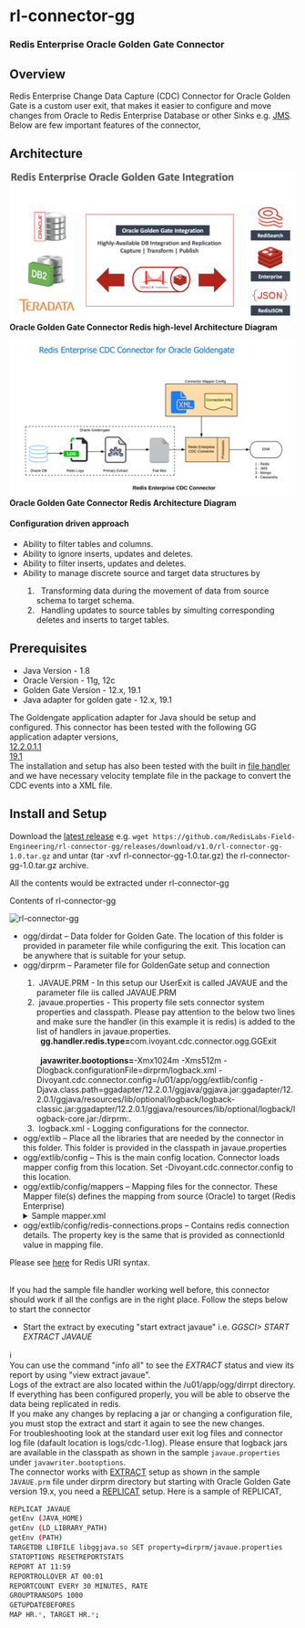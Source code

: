 # rl-connector-gg
### Redis Enterprise Oracle Golden Gate Connector

## Overview
Redis Enterprise Change Data Capture (CDC) Connector for Oracle Golden Gate is a custom user exit, that makes it easier to configure and move changes from Oracle to Redis Enterprise Database or other Sinks e.g. [JMS](https://www.oracle.com/java/technologies/java-message-service.html). Below are few important features of the connector,

## Architecture

![Oracle Golden Gate Connector Redis high-level Architecture](/docs/images/oracle-gg-connector-redis.png)
<b>Oracle Golden Gate Connector Redis high-level Architecture Diagram</b>

<p></p>

![Oracle Golden Gate Connector Redis Architecture](/docs/images/oracle-gg-connector-redis-arch.png)
<b>Oracle Golden Gate Connector Redis Architecture Diagram</b>

#### Configuration driven approach
<ul>
  <li>Ability to filter tables and columns.</li>
  <li>Ability to ignore inserts, updates and deletes.</li>
  <li>Ability to filter inserts, updates and deletes.</li>
  <li>Ability to manage discrete source and target data structures by</li>
  <ol>
  <li>&nbsp;&nbsp;Transforming data during the movement of data from source schema to target schema.</li>
  <li>&nbsp;&nbsp;Handling updates to source tables by simulting corresponding deletes and inserts to target tables.</li>
  </ol>
</ul>

## Prerequisites
<ul>
  <li>Java Version - 1.8</li>
  <li>Oracle Version - 11g, 12c</li>
  <li>Golden Gate Version - 12.x, 19.1</li>
  <li>Java adapter for golden gate - 12.x, 19.1</li>
</ul>

The Goldengate application adapter for Java should be setup and configured. This connector has been tested with the following GG application adapter versions,
<br>
[12.2.0.1.1](https://docs.oracle.com/en/middleware/goldengate/adapter/12.2.0.1.1/index.html)
<br>
[19.1](https://docs.oracle.com/pls/topic/lookup?ctx=en/middleware/goldengate/big-data/19.1/gbdin&id=GADBD-GUID-A6C0DEC9-480F-4782-BD2A-54FEDDE2FDD9)
<br>
The installation and setup has also been tested with the built in [file handler](https://docs.oracle.com/goldengate/gg121211/gg-adapter/GADAD/flatfile_config.htm#GADAD424) and we have necessary velocity template file in the package to convert the CDC events into a XML file.

## Install and Setup
Download the [latest release](https://github.com/RedisLabs-Field-Engineering/rl-connector-gg/releases) e.g. ```wget https://github.com/RedisLabs-Field-Engineering/rl-connector-gg/releases/download/v1.0/rl-connector-gg-1.0.tar.gz``` and untar (tar -xvf rl-connector-gg-1.0.tar.gz) the rl-connector-gg-1.0.tar.gz archive.

All the contents would be extracted under rl-connector-gg

Contents of rl-connector-gg
<p align="left"><img src="https://github.com/RedisLabs-Field-Engineering/RedisCDC/blob/master/docs/images/rl-connector-gg-dir.png" alt="rl-connector-gg" height="450px"></p>

<ul>
  <li>ogg/dirdat – Data folder for Golden Gate. The location of this folder is provided in parameter file while configuring the exit. This location
can be anywhere that is suitable for your setup.</li>
  <li>ogg/dirprm – Parameter file for GoldenGate setup and connection</li>
  <ol>
  <li>&nbsp;JAVAUE.PRM - In this setup our UserExit is called JAVAUE and the parameter file iis called JAVAUE.PRM</li>
  <li>&nbsp;javaue.properties - This property file sets connector system properties and classpath. Please pay attention to the below two lines and make sure the handler (in this example it is redis) is added to the list of handlers in javaue.properties.
    <br><b>&nbsp;&nbsp;gg.handler.redis.type=</b>com.ivoyant.cdc.connector.ogg.GGExit</br>
    <br><b>&nbsp;&nbsp;javawriter.bootoptions=</b>-Xmx1024m -Xms512m -Dlogback.configurationFile=dirprm/logback.xml -Divoyant.cdc.connector.config=/u01/app/ogg/extlib/config -Djava.class.path=ggadapter/12.2.0.1/ggjava/ggjava.jar:ggadapter/12.2.0.1/ggjava/resources/lib/optional/logback/logback-classic.jar:ggadapter/12.2.0.1/ggjava/resources/lib/optional/logback/logback-core.jar:/dirprm:.</br></li>
  <li>&nbsp;logback.xml - Logging configurations for the connector.</li>
  </ol>
  <li>ogg/extlib – Place all the libraries that are needed by the connector in this folder. This folder is provided in the classpath in
javaue.properties</li>
  <li>ogg/extlib/config – This is the main config location. Connector loads mapper config from this location. Set -Divoyant.cdc.connector.config to
this location.</li>
  <li>ogg/extlib/config/mappers – Mapping files for the connector. These Mapper file(s) defines the mapping from source (Oracle) to target
(Redis Enterprise)</li>
<details><summary>Sample mapper.xml</summary>
<p>

#### mapper configuration file.
### Sample mapper.xml under rl-connector-gg/ogg/extlib/config/mappers folder

```xml
<Schema xmlns="http://cdc.connector.ivoyant.com/Mapper/Config" name="ORCLPDB1.HR"> <!-- Schema name e.g. HR. One mapper file per schema and you can have multiple tables in the same mapper file as long as schema is same, otherwise create multiple mapper files e.g. mapper1.xml, mapper2.xml or <table_name>.xml etc. under mappers folder of your config dir.-->
    <Tables>
        <Table name="EMPLOYEES"> <!-- EMPLOYEES table under HR schema -->
            <!-- publishBefore - Global setting, that specifies if before values have to be published for all columns
 *                 - This setting could be overridden at each column level -->
            <Processors>
                <RedisProcessor id="EMPLOYEES" processorID="REDIS_HASH_PROCESSOR" publishChangedColumnsOnly="false" deleteOnKeyUpdate="true" prependTableNameToKey="true">
                    <Mapper>
                        <Column src="EMPLOYEE_ID" target="EmpNumber" type="INT"/> <!-- key column on the source emp table -->
                        <Column src="FIRST_NAME" target="FName"/>
                        <Column src="LAST_NAME" target="LName"/>
                        <Column src="JOB_ID" target="JobId"/>
                        <Column src="HIRE_DATE" target="StartDate"/>
                        <Column src="SALARY" target="Salary" type="DOUBLE"/>
                    </Mapper>
                    <RedisSink connectionId="cluster1" async="true"/>
                </RedisProcessor>
            </Processors>
        </Table>
        <Table name="EMPLOYEES_DATA">
            <Processors>
                <RedisProcessor id="EMPLOYEES_DATA" processorID="REDIS_STRING_PROCESSOR" publishChangedColumnsOnly="false" deleteOnKeyUpdate="true" prependTableNameToKey="false">
                    <Mapper>
                        <Column src="EMPLOYEE_ID" target="EmpNumber" type="INT"/> <!-- key column on the source EMPLOYEES_DATA table -->
                        <Column src="FIRST_NAME" target="FName"/>
                        <Column src="LAST_NAME" target="LName"/>
                        <Column src="JOB_ID" target="JobId"/>
                        <Column src="HIRE_DATE" target="StartDate"/>
                        <Column src="SALARY" target="Salary" type="DOUBLE"/>
                    </Mapper>
                    <RedisSink connectionId="cluster1" async="true">
                        <Formatter>FREEMARKER_FORMATTER</Formatter>
                        <FormatterTemplate>pipe-delimited.ftl</FormatterTemplate>
                    </RedisSink>
                </RedisProcessor>
            </Processors>
        </Table>      
    </Tables>
</Schema>
      
```
If you don't need any transformation of source columns then you can simply use passThrough option and you don't need to explicitly map each source columns to Redis target data structure.
```xml
<Schema xmlns="http://cdc.connector.ivoyant.com/Mapper/Config" name="ORCLPDB1.HR"> <!-- Schema name e.g. HR. One mapper file per schema and you can have multiple tables in the same mapper file as long as schema is same, otherwise create multiple mapper files e.g. mapper1.xml, mapper2.xml or <table_name>.xml etc. under mappers folder of your config dir.-->
    <Tables>
        <Table name="EMPLOYEES"> <!-- EMPLOYEES table under HR schema -->
            <!-- publishBefore - Global setting, that specifies if before values have to be published for all columns
 *                 - This setting could be overridden at each column level -->
            <Processors>
                <RedisProcessor id="EMPLOYEES-Passthrough" processorID="REDIS_HASH_PROCESSOR" passThrough="true" publishChangedColumnsOnly="false" deleteOnKeyUpdate="true" prependTableNameToKey="true">
                    <Mapper>
                        <Column src="EMPLOYEE_ID" target="EmpNumber" type="INT"/> <!-- key column on the source emp table -->
                    </Mapper>
                    <RedisSink connectionId="cluster1" async="true"/>
                </RedisProcessor>
            </Processors>
        </Table>
    </Tables>
</Schema>
```

</p>
</details>
  <li>ogg/extlib/config/redis-connections.props – Contains redis connection details. The property key is the same that is provided as connectionId value in mapping file.</li>
</ul>

Please see [here](https://github.com/lettuce-io/lettuce-core/wiki/Redis-URI-and-connection-details#uri-syntax) for Redis URI syntax.

<br>
If you had the sample file handler working well before, this connector should work if all the configs are in the right place. Follow the steps below to start the connector
  <ul>
    <li>Start the extract by executing "start extract javaue" i.e. <i>GGSCI> START EXTRACT JAVAUE</i></li>
  </ul>
  
:information_source:
<br>You can use the command "info all" to see the _EXTRACT_ status and view its report by using "view extract javaue".
<br>Logs of the extract are also located within the /u01/app/ogg/dirrpt directory.
<br>If everything has been configured properly, you will be able to observe the data being replicated in redis.
<br>If you make any changes by replacing a jar or changing a configuration file, you must stop the extract and start it again to see the new changes.
<br>For troubleshooting look at the standard user exit log files and connector log file (dafault location is logs/cdc-1.log). Please ensure that logback jars are available in the classpath as shown in the sample `javaue.properties` under `javawriter.bootoptions`.
<br>The connector works with [EXTRACT](https://docs.oracle.com/goldengate/gg12201/gg-adapter/GADAD/GUID-4A07BBD8-5E9E-406E-9D5C-9DA3FDF1C165.htm#GADBD124) setup as shown in the sample `JAVAUE.prm` file under dirprm directory but starting with Oracle Golden Gate version 19.x, you need a [REPLICAT](https://docs.oracle.com/goldengate/gg12201/gg-adapter/GADAD/GUID-4A07BBD8-5E9E-406E-9D5C-9DA3FDF1C165.htm#GADBD117) setup. Here is a sample of REPLICAT,
<br>
```bash
REPLICAT JAVAUE
getEnv (JAVA_HOME)
getEnv (LD_LIBRARY_PATH)
getEnv (PATH)
TARGETDB LIBFILE libggjava.so SET property=dirprm/javaue.properties
STATOPTIONS RESETREPORTSTATS
REPORT AT 11:59
REPORTROLLOVER AT 00:01
REPORTCOUNT EVERY 30 MINUTES, RATE
GROUPTRANSOPS 1000
GETUPDATEBEFORES
MAP HR.*, TARGET HR.*;
```
